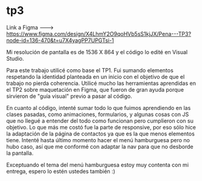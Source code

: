 # tp3
Link a Figma ---> https://www.figma.com/design/X4LhmY2O9qoHVb5sS1kjJX/Pena---TP3?node-id=136-470&t=u7X4yagPP7UPGTsi-1

Mi resolución de pantalla es de 1536 X 864 y el código lo edité en Visual Studio.

Para este trabajo utilicé como base el TP1. Fui sumando elementos respetando la identidad planteada en un inicio con el objetivo de que el trabajo no pierda coherencia.
Utilicé mucho las herramientas aprendidas en el TP2 sobre maquetación en Figma, que fueron de gran ayuda porque sirvieron de "guía visual" previo a pasar al código.

En cuanto al código, intenté sumar todo lo que fuimos aprendiendo en las clases pasadas, como animaciones, formularios, y algunas cosas con JS que no llegué a entender del todo como funcionan pero cumplieron con su objetivo. 
Lo que más me costó fue la parte de responsive, por eso sólo hice la adaptación de la página de contactos ya que es la que menos elementos tiene. Intenté hasta último momento hacer el menú hamburguesa pero no hubo caso, así que me conformé con adaptar la nav para que no desborde la pantalla.

Exceptuando el tema del menú hamburguesa estoy muy contenta con mi entrega, espero lo estén ustedes también :)
